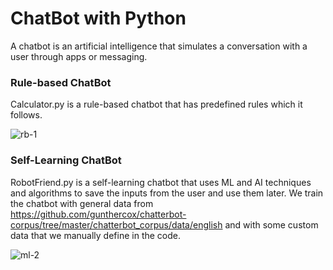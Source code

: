 # ChatBot with Python

A chatbot is an artificial intelligence that simulates a conversation with a user through apps or messaging.

### Rule-based ChatBot
Calculator.py is a rule-based chatbot that has predefined rules which it follows.

![rb-1](https://user-images.githubusercontent.com/76755593/125696469-8d35ae90-c3b2-4bcf-887a-7b5694f0eda0.png)

### Self-Learning ChatBot

RobotFriend.py is a self-learning chatbot that uses ML and AI techniques and algorithms to save the inputs from the user and use them later. 
We train the chatbot with general data from https://github.com/gunthercox/chatterbot-corpus/tree/master/chatterbot_corpus/data/english and with some custom data that we manually define in the code.

![ml-2](https://user-images.githubusercontent.com/76755593/125696784-8a69e16b-3d2e-454c-9bbe-07aa84402d73.png)

